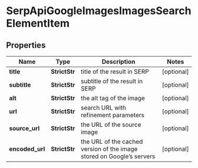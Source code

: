 # SerpApiGoogleImagesImagesSearchElementItem


## Properties

| Name | Type | Description | Notes |
|------------ | ------------- | ------------- | -------------|
**title** | **StrictStr** | title of the result in SERP |[optional]|
**subtitle** | **StrictStr** | subtitle of the result in SERP |[optional]|
**alt** | **StrictStr** | the alt tag of the image |[optional]|
**url** | **StrictStr** | search URL with refinement parameters |[optional]|
**source_url** | **StrictStr** | the URL of the source image |[optional]|
**encoded_url** | **StrictStr** | the URL of the cached version of the image stored on Google’s servers |[optional]|
